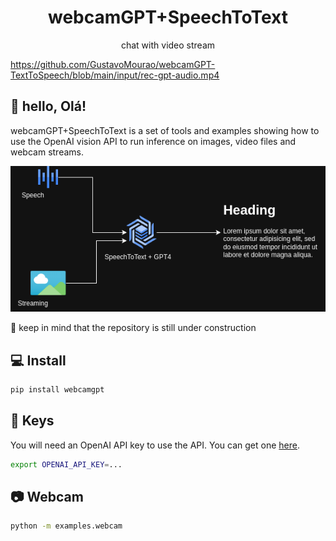<div align="center">
    <h1>webcamGPT+SpeechToText</h1>
    <p>chat with video stream</p>
</div>

https://github.com/GustavoMourao/webcamGPT-TextToSpeech/blob/main/input/rec-gpt-audio.mp4

## 👋 hello, Olá!

webcamGPT+SpeechToText is a set of tools and examples showing how to use the OpenAI vision API to 
run inference on images, video files and webcam streams.

![alt text](https://github.com/GustavoMourao/webcamGPT-TextToSpeech/blob/main/input/code-stru.png)

🚧 keep in mind that the repository is still under construction

## 💻 Install

```bash
pip install webcamgpt
```

## 🔑 Keys

You will need an OpenAI API key to use the API. You can get one 
[here](https://platform.openai.com/api-keys).

```bash
export OPENAI_API_KEY=...
```

## 📷 Webcam

```bash
python -m examples.webcam
```
